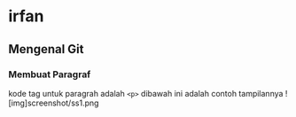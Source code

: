 # irfan
## Mengenal Git

### Membuat Paragraf
kode tag untuk paragrah adalah `<p>`
dibawah ini adalah contoh tampilannya
![img]screenshot/ss1.png
